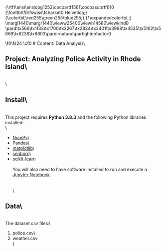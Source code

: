 {\rtf1\ansi\ansicpg1252\cocoartf1561\cocoasubrtf610
{\fonttbl\f0\fswiss\fcharset0 Helvetica;}
{\colortbl;\red255\green255\blue255;}
{\*\expandedcolortbl;;}
\margl1440\margr1440\vieww25400\viewh14580\viewkind0
\pard\tx566\tx1133\tx1700\tx2267\tx2834\tx3401\tx3968\tx4535\tx5102\tx5669\tx6236\tx6803\pardirnatural\partightenfactor0

\f0\fs24 \cf0 # Content: Data Analysis\
## Project: Analyzing Police Activity in Rhode Island\
\
\
## Install\
\
This project requires **Python 3.8.3** and the following Python libraries installed:\
\
- [NumPy](http://www.numpy.org/)\
- [Pandas](http://pandas.pydata.org)\
- [matplotlib](http://matplotlib.org/)\
- [seaborn](https://seaborn.pydata.org/)\
- [scikit-learn](http://scikit-learn.org/stable/)\
\
You will also need to have software installed to run and execute a [Jupyter Notebook](http://ipython.org/notebook.html)\
\
\
\
## Data\
\
The dataset csv files:\
1) police.csv\
2) weather.csv\
}
